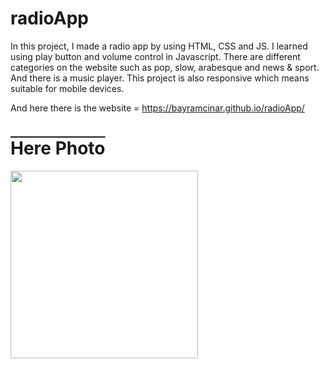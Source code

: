 # radioApp
In this project, I made a radio app by using HTML, CSS and JS.  I learned using play button and volume control in Javascript. There are different categories on the website such as pop, slow,  arabesque and news & sport. And there is a music player. This project is also responsive which means suitable for mobile devices.

And here there is the website = https://bayramcinar.github.io/radioApp/

<h1 style="text-decoration: overline;">Here Photo</h1>
<img src="https://github.com/bayramcinar/radioApp/assets/99193151/d445fe4e-f2c6-4a7c-8b07-3c3f9c39cc34" style="width: 300px;">

